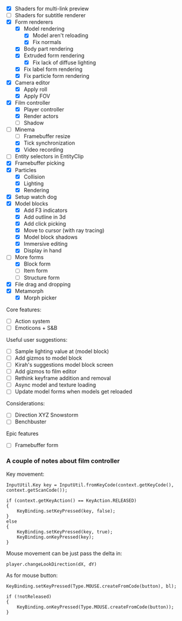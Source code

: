 - [x] Shaders for multi-link preview
- [ ] Shaders for subtitle renderer
- [x] Form renderers
  - [x] Model rendering
    - [x] Model aren't reloading
    - [x] Fix normals
  - [x] Body part rendering
  - [x] Extruded form rendering
    - [x] Fix lack of diffuse lighting
  - [x] Fix label form rendering
  - [x] Fix particle form rendering
- [x] Camera editor
  - [x] Apply roll
  - [x] Apply FOV
- [x] Film controller
  - [x] Player controller
  - [x] Render actors
  - [ ] Shadow
- [ ] Minema
  - [ ] Framebuffer resize
  - [x] Tick synchronization
  - [x] Video recording
- [ ] Entity selectors in EntityClip
- [x] Framebuffer picking
- [x] Particles
  - [x] Collision
  - [x] Lighting
  - [x] Rendering
- [x] Setup watch dog
- [x] Model blocks
  - [x] Add F3 indicators
  - [x] Add outline in 3d
  - [x] Add click picking
  - [x] Move to cursor (with ray tracing)
  - [x] Model block shadows
  - [x] Immersive editing
  - [x] Display in hand
- [ ] More forms
  - [x] Block form
  - [ ] Item form
  - [ ] Structure form
- [x] File drag and dropping
- [x] Metamorph
  - [x] Morph picker

Core features:

- [ ] Action system
- [ ] Emoticons + S&B

Useful user suggestions:

- [ ] Sample lighting value at (model block)
- [ ] Add gizmos to model block
- [ ] Kirah's suggestions model block screen
- [ ] Add gizmos to film editor
- [ ] Rethink keyframe addition and removal
- [ ] Async model and texture loading
- [ ] Update model forms when models get reloaded

Considerations:

- [ ] Direction XYZ Snowstorm
- [ ] Benchbuster

Epic features

- [ ] Framebuffer form

### A couple of notes about film controller

Key movement:

    InputUtil.Key key = InputUtil.fromKeyCode(context.getKeyCode(), context.getScanCode());
    
    if (context.getKeyAction() == KeyAction.RELEASED)
    {
        KeyBinding.setKeyPressed(key, false);
    }
    else
    {
        KeyBinding.setKeyPressed(key, true);
        KeyBinding.onKeyPressed(key);
    }

Mouse movement can be just pass the delta in: 

    player.changeLookDirection(dX, dY)

As for mouse button: 

    KeyBinding.setKeyPressed(Type.MOUSE.createFromCode(button), bl);

    if (!notReleased) 
    {
        KeyBinding.onKeyPressed(Type.MOUSE.createFromCode(button));
    }